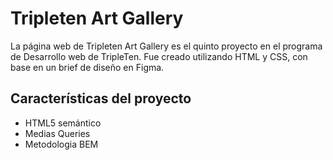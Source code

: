 # Tripleten Art Gallery

La página web de Tripleten Art Gallery es el quinto proyecto en el programa de Desarrollo web de TripleTen. Fue creado utilizando HTML y CSS, con base en un brief de diseño en Figma.

## Características del proyecto

- HTML5 semántico
- Medias Queries
- Metodologia BEM
